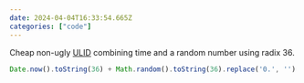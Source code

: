 ```yaml
---
date: 2024-04-04T16:33:54.665Z
categories: ["code"]
---
```

Cheap non-ugly [ULID](https://github.com/ulid/javascript) combining time and a random number using radix 36.

```javascript
Date.now().toString(36) + Math.random().toString(36).replace('0.', '') // something like lulgjvgkc5mk5sbmfaf
```
